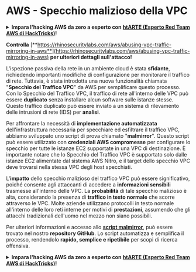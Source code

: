 # AWS - Specchio malizioso della VPC

<details>

<summary><strong>Impara l'hacking AWS da zero a esperto con</strong> <a href="https://training.hacktricks.xyz/courses/arte"><strong>htARTE (Esperto Red Team AWS di HackTricks)</strong></a><strong>!</strong></summary>

Altri modi per supportare HackTricks:

* Se vuoi vedere la tua **azienda pubblicizzata su HackTricks** o **scaricare HackTricks in PDF** Controlla i [**PIANI DI ABBONAMENTO**](https://github.com/sponsors/carlospolop)!
* Ottieni il [**merchandising ufficiale PEASS & HackTricks**](https://peass.creator-spring.com)
* Scopri [**La Famiglia PEASS**](https://opensea.io/collection/the-peass-family), la nostra collezione di [**NFT**](https://opensea.io/collection/the-peass-family) esclusivi
* **Unisciti al** 💬 [**gruppo Discord**](https://discord.gg/hRep4RUj7f) o al [**gruppo telegram**](https://t.me/peass) o **seguici** su **Twitter** 🐦 [**@hacktricks_live**](https://twitter.com/hacktricks_live)**.**
* **Condividi i tuoi trucchi di hacking inviando PR a** [**HackTricks**](https://github.com/carlospolop/hacktricks) e [**HackTricks Cloud**](https://github.com/carlospolop/hacktricks-cloud) repos di GitHub.

</details>

**Controlla** [**https://rhinosecuritylabs.com/aws/abusing-vpc-traffic-mirroring-in-aws**](https://rhinosecuritylabs.com/aws/abusing-vpc-traffic-mirroring-in-aws) **per ulteriori dettagli sull'attacco!**

L'ispezione passiva della rete in un ambiente cloud è stata **sfidante**, richiedendo importanti modifiche di configurazione per monitorare il traffico di rete. Tuttavia, è stata introdotta una nuova funzionalità chiamata "**Specchio del Traffico VPC**" da AWS per semplificare questo processo. Con lo Specchio del Traffico VPC, il traffico di rete all'interno delle VPC può essere **duplicato** senza installare alcun software sulle istanze stesse. Questo traffico duplicato può essere inviato a un sistema di rilevamento delle intrusioni di rete (IDS) per **analisi**.

Per affrontare la necessità di **implementazione automatizzata** dell'infrastruttura necessaria per specchiare ed esfiltrare il traffico VPC, abbiamo sviluppato uno script di prova chiamato "**malmirror**". Questo script può essere utilizzato con **credenziali AWS compromesse** per configurare lo specchio per tutte le istanze EC2 supportate in una VPC di destinazione. È importante notare che lo Specchio del Traffico VPC è supportato solo dalle istanze EC2 alimentate dal sistema AWS Nitro, e il target dello specchio VPC deve trovarsi nella stessa VPC degli host specchiati.

L'**impatto** dello specchio malizioso del traffico VPC può essere significativo, poiché consente agli attaccanti di accedere a **informazioni sensibili** trasmesse all'interno delle VPC. La **probabilità** di tale specchio malizioso è alta, considerando la presenza di **traffico in testo normale** che scorre attraverso le VPC. Molte aziende utilizzano protocolli in testo normale all'interno delle loro reti interne per motivi di **prestazioni**, assumendo che gli attacchi tradizionali dell'uomo nel mezzo non siano possibili.

Per ulteriori informazioni e accesso allo [**script malmirror**](https://github.com/RhinoSecurityLabs/Cloud-Security-Research/tree/master/AWS/malmirror), può essere trovato nel nostro **repository GitHub**. Lo script automatizza e semplifica il processo, rendendolo **rapido, semplice e ripetibile** per scopi di ricerca offensiva.

<details>

<summary><strong>Impara l'hacking AWS da zero a esperto con</strong> <a href="https://training.hacktricks.xyz/courses/arte"><strong>htARTE (Esperto Red Team AWS di HackTricks)</strong></a><strong>!</strong></summary>

Altri modi per supportare HackTricks:

* Se vuoi vedere la tua **azienda pubblicizzata su HackTricks** o **scaricare HackTricks in PDF** Controlla i [**PIANI DI ABBONAMENTO**](https://github.com/sponsors/carlospolop)!
* Ottieni il [**merchandising ufficiale PEASS & HackTricks**](https://peass.creator-spring.com)
* Scopri [**La Famiglia PEASS**](https://opensea.io/collection/the-peass-family), la nostra collezione di [**NFT**](https://opensea.io/collection/the-peass-family) esclusivi
* **Unisciti al** 💬 [**gruppo Discord**](https://discord.gg/hRep4RUj7f) o al [**gruppo telegram**](https://t.me/peass) o **seguici** su **Twitter** 🐦 [**@hacktricks_live**](https://twitter.com/hacktricks_live)**.**
* **Condividi i tuoi trucchi di hacking inviando PR a** [**HackTricks**](https://github.com/carlospolop/hacktricks) e [**HackTricks Cloud**](https://github.com/carlospolop/hacktricks-cloud) repos di GitHub.

</details>
